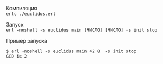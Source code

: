 Компиляция  
```erlc ./euclidus.erl```

Запуск  
```erl -noshell -s euclidus main [ЧИСЛО] [ЧИСЛО] -s init stop```

Пример запуска
```
$ erl -noshell -s euclidus main 42 8  -s init stop
GCD is 2
```
